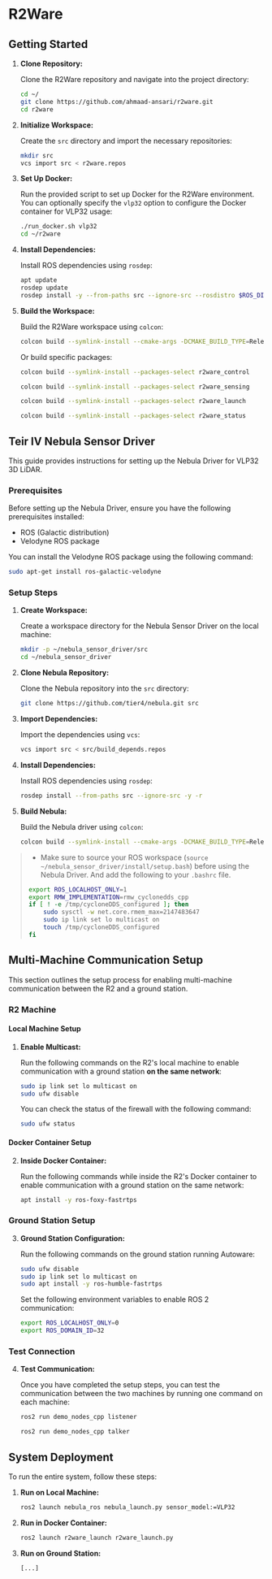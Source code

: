 # R2Ware

## Getting Started

1. **Clone Repository:**

   Clone the R2Ware repository and navigate into the project directory:

   ```bash
   cd ~/
   git clone https://github.com/ahmaad-ansari/r2ware.git
   cd r2ware
   ```

2. **Initialize Workspace:**

   Create the `src` directory and import the necessary repositories:

   ```bash
   mkdir src
   vcs import src < r2ware.repos
   ```

3. **Set Up Docker:**

   Run the provided script to set up Docker for the R2Ware environment. You can optionally specify the `vlp32` option to configure the Docker container for VLP32 usage:

   ```bash
   ./run_docker.sh vlp32
   cd ~/r2ware
   ```

4. **Install Dependencies:**

   Install ROS dependencies using `rosdep`:

   ```bash
   apt update
   rosdep update
   rosdep install -y --from-paths src --ignore-src --rosdistro $ROS_DISTRO
   ```

5. **Build the Workspace:**

   Build the R2Ware workspace using `colcon`:

   ```bash
   colcon build --symlink-install --cmake-args -DCMAKE_BUILD_TYPE=Release
   ```

   Or build specific packages:

   ```bash
   colcon build --symlink-install --packages-select r2ware_control
   ```
   ```bash
   colcon build --symlink-install --packages-select r2ware_sensing
   ```
   ```bash
   colcon build --symlink-install --packages-select r2ware_launch
   ```
   ```bash
   colcon build --symlink-install --packages-select r2ware_status
   ```
## Teir IV Nebula Sensor Driver

This guide provides instructions for setting up the Nebula Driver for VLP32 3D LiDAR.

### Prerequisites

Before setting up the Nebula Driver, ensure you have the following prerequisites installed:

- ROS (Galactic distribution)
- Velodyne ROS package

You can install the Velodyne ROS package using the following command:

```bash
sudo apt-get install ros-galactic-velodyne
```

### Setup Steps

1. **Create Workspace:**

   Create a workspace directory for the Nebula Sensor Driver on the local machine:

   ```bash
   mkdir -p ~/nebula_sensor_driver/src
   cd ~/nebula_sensor_driver
   ```

2. **Clone Nebula Repository:**

   Clone the Nebula repository into the `src` directory:

   ```bash
   git clone https://github.com/tier4/nebula.git src
   ```

3. **Import Dependencies:**

   Import the dependencies using `vcs`:

   ```bash
   vcs import src < src/build_depends.repos
   ```

4. **Install Dependencies:**

   Install ROS dependencies using `rosdep`:

   ```bash
   rosdep install --from-paths src --ignore-src -y -r
   ```

5. **Build Nebula:**

   Build the Nebula driver using `colcon`:

   ```bash
   colcon build --symlink-install --cmake-args -DCMAKE_BUILD_TYPE=Release
   ```

>- Make sure to source your ROS workspace (`source ~/nebula_sensor_driver/install/setup.bash`) before using the Nebula Driver. And add the following to your `.bashrc` file.
>
> ```bash
> export ROS_LOCALHOST_ONLY=1
> export RMW_IMPLEMENTATION=rmw_cyclonedds_cpp
> if [ ! -e /tmp/cycloneDDS_configured ]; then
>     sudo sysctl -w net.core.rmem_max=2147483647
>     sudo ip link set lo multicast on
>     touch /tmp/cycloneDDS_configured
> fi
> ```


## Multi-Machine Communication Setup

This section outlines the setup process for enabling multi-machine communication between the R2 and a ground station.

### R2 Machine

#### Local Machine Setup

1. **Enable Multicast:**

   Run the following commands on the R2's local machine to enable communication with a ground station **on the same network**:

   ```bash
   sudo ip link set lo multicast on
   sudo ufw disable
   ```

   You can check the status of the firewall with the following command:

   ```bash
   sudo ufw status
   ```

#### Docker Container Setup

2. **Inside Docker Container:**

   Run the following commands while inside the R2's Docker container to enable communication with a ground station on the same network:

   ```bash
   apt install -y ros-foxy-fastrtps
   ```

### Ground Station Setup

3. **Ground Station Configuration:**

   Run the following commands on the ground station running Autoware:

   ```bash
   sudo ufw disable
   sudo ip link set lo multicast on
   sudo apt install -y ros-humble-fastrtps
   ```

   Set the following environment variables to enable ROS 2 communication:

   ```bash
   export ROS_LOCALHOST_ONLY=0
   export ROS_DOMAIN_ID=32
   ```

### Test Connection

4. **Test Communication:**

   Once you have completed the setup steps, you can test the communication between the two machines by running one command on each machine:

   ```bash
   ros2 run demo_nodes_cpp listener
   ```

   ```bash
   ros2 run demo_nodes_cpp talker
   ```

## System Deployment

To run the entire system, follow these steps:

1. **Run on Local Machine:**

   ```bash
   ros2 launch nebula_ros nebula_launch.py sensor_model:=VLP32
   ```

2. **Run in Docker Container:**

   ```bash
   ros2 launch r2ware_launch r2ware_launch.py
   ```

3. **Run on Ground Station:**

   ```bash
   [...]
   ```